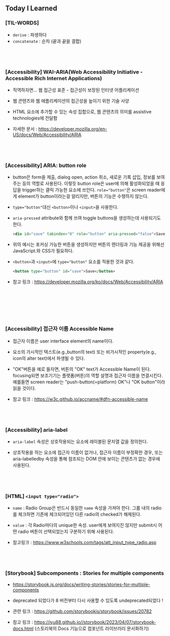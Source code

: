 ## Today I Learned

### [TIL-WORDS]

- `derive` : 파생하다
- `concatenate` : 순차 (끝과 끝을 결합)

## <br/>

### [Accessibility] WAI-ARIA(Web Accessibility Initiative - Accessible Rich Internet Applications)

- 직역하자면... 웹 접근성 표준 - 접근성이 보장된 인터넷 어플리케이션

- 웹 콘텐츠와 웹 애플리케이션의 접근성을 높이기 위한 기술 사양

- HTML 요소에 추가할 수 있는 속성 집합으로, 웹 콘텐츠의 의미를 assistive technologies에 전달함
- 자세한 문서 : https://developer.mozilla.org/en-US/docs/Web/Accessibility/ARIA

## <br />

### [Accessibility] ARIA: button role

- button은 form을 제출, dialog open, action 취소, 새로운 기록 삽입, 정보를 보여주는 등의 역할로 사용된다. 이렇듯 button role은 user에 의해 활성화되었을 때 응답을 trigger하는 클릭 가능한 요소에 쓰인다. `role="button"`은 screen reader에게 element가 button이라는걸 알리지만, 버튼의 기능은 수행하지 않는다.

- `type="button"`대신 `<button>`이나 `<input>`을 사용한다.

- `aria-pressed` attribute와 함께 쓰여 toggle buttons을 생성하는데 사용되기도 한다.

  ```html
  <div id="save" tabindex="0" role="button" aria-pressed="false">Save</div>
  ```

- 위의 예시는 포커싱 가능한 버튼을 생성하지만 버튼의 렌더링과 기능 제공을 위해선 JavaScript.와 CSS가 필요하다.

- `<button>`과 `<input>`에 `type="button"` 요소를 적용한 것과 같다.

  ```html
  <button type="button" id="save">Save</button>
  ```

- 참고 링크 : https://developer.mozilla.org/ko/docs/Web/Accessibility/ARIA

<br/><br/>

## <br />

### [Accessibility] 접근자 이름 Accessible Name

- 접근자 이름은 user interface element의 name이다.

- 요소의 가시적인 텍스트(e.g.,button의 text) 또는 비가시적인 property(e.g., icon의 alter text)에서 파생될 수 있다.

- "OK"버튼을 예로 들자면, 버튼의 "OK" text가 Accessible Name이 된다. focusing되면 보조기기는 플랫폼(버튼)의 역할 설명과 접근자 이름을 연결시킨다. 예를들면 screen reader는 "push-button(=platform) OK"나 "OK button"이라 읽을 것이다.

- 참고 링크 : https://w3c.github.io/accname/#dfn-accessible-name

## <br />

### [Accessibility] aria-label

- `aria-label` 속성은 상호작용되는 요소에 레이블된 문자열 값을 정의한다.

- 상호작용을 하는 요소에 접근자 이름이 없거나, 접근자 이름이 부정확한 경우, 또는 aria-labelledby 속성을 통해 참조되는 DOM 안에 보이는 콘텐츠가 없는 경우에 사용된다.

## <br/>

### [HTML] `<input type="radio">`

- `name` : Radio Group은 반드시 동일한 `name` 속성을 가져야 한다. 그룹 내의 radio를 체크하면 기존에 체크되어있던 다른 radio의 checked가 해제된다.

- `value` : 각 Radio마다의 unique한 속성. user에게 보여지진 않지만 submit시 어떤 radio 버튼이 선택되었는지 구분하기 위해 사용된다.

- 참고링크 : https://www.w3schools.com/tags/att_input_type_radio.asp

## <br/>

### [Storybook] Subcomponents : Stories for multiple components

- https://storybook.js.org/docs/writing-stories/stories-for-multiple-components

- deprecated 되었다가 8 버전부터 다시 사용할 수 있도록 undeprecated되었다 !

- 관련 링크 : https://github.com/storybookjs/storybook/issues/20782

- 참고 링크 : https://iyu88.github.io//storybook/2023/04/07/storybook-docs.html (스토리북의 Docs 기능으로 컴포넌트 라이브러리 문서화하기)

<br/><br/>
